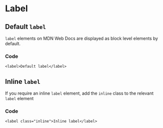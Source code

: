 # Label

## Default `label`

`label` elements on MDN Web Docs are displayed as block level elements by default.

### Code

    <label>Default label</label>

## Inline `label`

If you require an inline `label` element, add the `inline` class to the relevant `label` element

### Code

    <label class="inline">Inline label</label>
